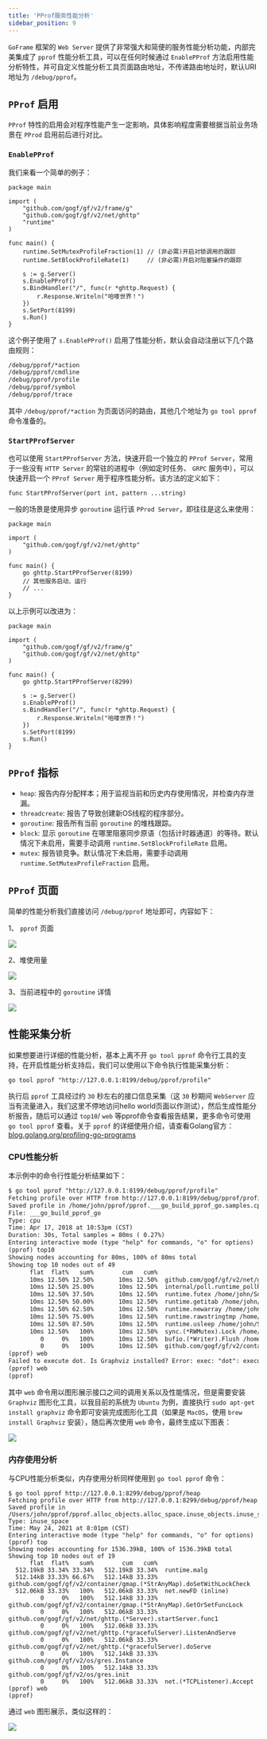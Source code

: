 ```yaml
---
title: 'PProf服务性能分析'
sidebar_position: 9
---
```


`GoFrame` 框架的 `Web Server` 提供了非常强大和简便的服务性能分析功能，内部完美集成了 `pprof` 性能分析工具，可以在任何时候通过 `EnablePProf` 方法启用性能分析特性，并可自定义性能分析工具页面路由地址，不传递路由地址时，默认URI地址为 `/debug/pprof`。

## `PProf` 启用

`PProf` 特性的启用会对程序性能产生一定影响，具体影响程度需要根据当前业务场景在 `PProd` 启用前后进行对比。

### `EnablePProf`

我们来看一个简单的例子：

```
package main

import (
	"github.com/gogf/gf/v2/frame/g"
	"github.com/gogf/gf/v2/net/ghttp"
	"runtime"
)

func main() {
	runtime.SetMutexProfileFraction(1) // (非必需)开启对锁调用的跟踪
	runtime.SetBlockProfileRate(1)     // (非必需)开启对阻塞操作的跟踪

	s := g.Server()
	s.EnablePProf()
	s.BindHandler("/", func(r *ghttp.Request) {
		r.Response.Writeln("哈喽世界！")
	})
	s.SetPort(8199)
	s.Run()
}
```

这个例子使用了 `s.EnablePProf()` 启用了性能分析，默认会自动注册以下几个路由规则：

``` html
/debug/pprof/*action
/debug/pprof/cmdline
/debug/pprof/profile
/debug/pprof/symbol
/debug/pprof/trace
```

其中 `/debug/pprof/*action` 为页面访问的路由，其他几个地址为 `go tool pprof` 命令准备的。

### `StartPProfServer`

也可以使用 `StartPProfServer` 方法，快速开启一个独立的 `PProf Server`，常用于一些没有 `HTTP Server` 的常驻的进程中（例如定时任务、 `GRPC` 服务中），可以快速开启一个 `PProf Server` 用于程序性能分析。该方法的定义如下：

```
func StartPProfServer(port int, pattern ...string)
```

一般的场景是使用异步 `goroutine` 运行该 `PProd Server`，即往往是这么来使用：

```
package main

import (
	"github.com/gogf/gf/v2/net/ghttp"
)

func main() {
	go ghttp.StartPProfServer(8199)
	// 其他服务启动、运行
	// ...
}
```

以上示例可以改进为：

```
package main

import (
	"github.com/gogf/gf/v2/frame/g"
	"github.com/gogf/gf/v2/net/ghttp"
)

func main() {
	go ghttp.StartPProfServer(8299)

	s := g.Server()
	s.EnablePProf()
	s.BindHandler("/", func(r *ghttp.Request) {
		r.Response.Writeln("哈喽世界！")
	})
	s.SetPort(8199)
	s.Run()
}
```

## `PProf` 指标

- `heap`: 报告内存分配样本；用于监视当前和历史内存使用情况，并检查内存泄漏。
- `threadcreate`: 报告了导致创建新OS线程的程序部分。
- `goroutine`: 报告所有当前 `goroutine` 的堆栈跟踪。
- `block`: 显示 `goroutine` 在哪里阻塞同步原语（包括计时器通道）的等待。默认情况下未启用，需要手动调用 `runtime.SetBlockProfileRate` 启用。
- `mutex`: 报告锁竞争。默认情况下未启用，需要手动调用 `runtime.SetMutexProfileFraction` 启用。

## `PProf` 页面

简单的性能分析我们直接访问 `/debug/pprof` 地址即可，内容如下：

1、 `pprof` 页面

![](/markdown/ed659f4bf9b69178a01a2ecefadc32d5.png)

2、堆使用量

![](/markdown/3e6e50daac1220ab135358ed4bee3df0.png)

3、当前进程中的 `goroutine` 详情

![](/markdown/3233fa1016666e98f87b7b0635c081bd.png)

## 性能采集分析

如果想要进行详细的性能分析，基本上离不开 `go tool pprof` 命令行工具的支持，在开启性能分析支持后，我们可以使用以下命令执行性能采集分析：

``` undefined
go tool pprof "http://127.0.0.1:8199/debug/pprof/profile"
```

执行后 `pprof` 工具经过约 `30` 秒左右的接口信息采集（这 `30` 秒期间 `WebServer` 应当有流量进入，我们这里不停地访问hello world页面以作测试），然后生成性能分析报告，随后可以通过 `top10`/ `web` 等pprof命令查看报告结果，更多命令可使用 `go tool pprof` 查看。关于 `pprof` 的详细使用介绍，请查看Golang官方： [blog.golang.org/profiling-go-programs](https://blog.golang.org/profiling-go-programs)

### CPU性能分析

本示例中的命令行性能分析结果如下：

``` html
$ go tool pprof "http://127.0.0.1:8199/debug/pprof/profile"
Fetching profile over HTTP from http://127.0.0.1:8199/debug/pprof/profile
Saved profile in /home/john/pprof/pprof.___go_build_pprof_go.samples.cpu.001.pb.gz
File: ___go_build_pprof_go
Type: cpu
Time: Apr 17, 2018 at 10:53pm (CST)
Duration: 30s, Total samples = 80ms ( 0.27%)
Entering interactive mode (type "help" for commands, "o" for options)
(pprof) top10
Showing nodes accounting for 80ms, 100% of 80ms total
Showing top 10 nodes out of 49
      flat  flat%   sum%        cum   cum%
      10ms 12.50% 12.50%       10ms 12.50%  github.com/gogf/gf/v2/net/ghttp.(*Cookie).Get /home/john/Workspace/Go/GOPATH/src/github.com/gogf/gf/v2/net/ghttp/http_server_cookie.go
      10ms 12.50% 25.00%       10ms 12.50%  internal/poll.runtime_pollReset /home/john/Softs/go1.9.2/src/runtime/netpoll.go
      10ms 12.50% 37.50%       10ms 12.50%  runtime.futex /home/john/Softs/go1.9.2/src/runtime/sys_linux_amd64.s
      10ms 12.50% 50.00%       10ms 12.50%  runtime.getitab /home/john/Softs/go1.9.2/src/runtime/iface.go
      10ms 12.50% 62.50%       10ms 12.50%  runtime.newarray /home/john/Softs/go1.9.2/src/runtime/slice.go
      10ms 12.50% 75.00%       10ms 12.50%  runtime.rawstringtmp /home/john/Softs/go1.9.2/src/runtime/string.go
      10ms 12.50% 87.50%       10ms 12.50%  runtime.usleep /home/john/Softs/go1.9.2/src/runtime/sys_linux_amd64.s
      10ms 12.50%   100%       10ms 12.50%  sync.(*RWMutex).Lock /home/john/Softs/go1.9.2/src/sync/rwmutex.go
         0     0%   100%       10ms 12.50%  bufio.(*Writer).Flush /home/john/Softs/go1.9.2/src/bufio/bufio.go
         0     0%   100%       10ms 12.50%  github.com/gogf/gf/v2/container/gqueue.(*Queue).PopFront /home/john/Workspace/Go/GOPATH/src/github.com/gogf/gf/v2/container/gqueue/gqueue.go
(pprof) web
Failed to execute dot. Is Graphviz installed? Error: exec: "dot": executable file not found in $PATH
(pprof) web
(pprof)
```

其中 `web` 命令用以图形展示接口之间的调用关系以及性能情况，但是需要安装 `Graphviz` 图形化工具，以我目前的系统为 `Ubuntu` 为例，直接执行 `sudo apt-get install graphviz` 命令即可安装完成图形化工具（如果是 `MacOS`，使用 `brew install Graphviz` 安装），随后再次使用 `web` 命令，最终生成以下图表：

![](/markdown/3045133f5c3d671cbdad584cedad08b5.png)

### 内存使用分析

与CPU性能分析类似，内存使用分析同样使用到 `go tool pprof` 命令：

```
$ go tool pprof http://127.0.0.1:8299/debug/pprof/heap
Fetching profile over HTTP from http://127.0.0.1:8299/debug/pprof/heap
Saved profile in /Users/john/pprof/pprof.alloc_objects.alloc_space.inuse_objects.inuse_space.004.pb.gz
Type: inuse_space
Time: May 24, 2021 at 8:01pm (CST)
Entering interactive mode (type "help" for commands, "o" for options)
(pprof) top
Showing nodes accounting for 1536.39kB, 100% of 1536.39kB total
Showing top 10 nodes out of 19
      flat  flat%   sum%        cum   cum%
  512.19kB 33.34% 33.34%   512.19kB 33.34%  runtime.malg
  512.14kB 33.33% 66.67%   512.14kB 33.33%  github.com/gogf/gf/v2/container/gmap.(*StrAnyMap).doSetWithLockCheck
  512.06kB 33.33%   100%   512.06kB 33.33%  net.newFD (inline)
         0     0%   100%   512.14kB 33.33%  github.com/gogf/gf/v2/container/gmap.(*StrAnyMap).GetOrSetFuncLock
         0     0%   100%   512.06kB 33.33%  github.com/gogf/gf/v2/net/ghttp.(*Server).startServer.func1
         0     0%   100%   512.06kB 33.33%  github.com/gogf/gf/v2/net/ghttp.(*gracefulServer).ListenAndServe
         0     0%   100%   512.06kB 33.33%  github.com/gogf/gf/v2/net/ghttp.(*gracefulServer).doServe
         0     0%   100%   512.14kB 33.33%  github.com/gogf/gf/v2/os/gres.Instance
         0     0%   100%   512.14kB 33.33%  github.com/gogf/gf/v2/os/gres.init
         0     0%   100%   512.06kB 33.33%  net.(*TCPListener).Accept
(pprof) web
(pprof)
```

通过 `web` 图形展示，类似这样的：

![](/markdown/6902450a625df51e73ddbee73886c1b3.png)